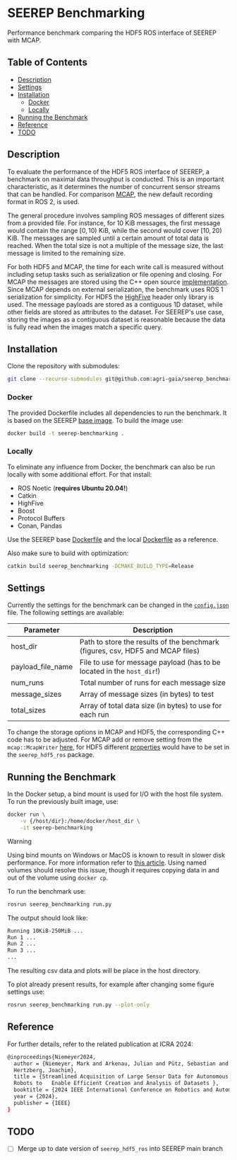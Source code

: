 # SEEREP Benchmarking

Performance benchmark comparing the HDF5 ROS interface of SEEREP with MCAP.

## Table of Contents

- [Description](#description)
- [Settings](#settings)
- [Installation](#installation)
  - [Docker](#docker)
  - [Locally](#locally)
- [Running the Benchmark](#running-the-benchmark)
- [Reference](#reference)
- [TODO](#todo)

## Description

To evaluate the performance of the HDF5 ROS interface of SEEREP,
a benchmark on maximal data throughput is conducted.
This is an important characteristic, as it determines the number of
concurrent sensor streams that can be handled. For comparison [MCAP](https://mcap.dev/),
the new default recording format in ROS 2, is used.

The general procedure involves sampling ROS messages of different sizes from
a provided file. For instance, for 10 KiB messages, the first message
would contain the range $[0,10)$ KiB, while the second would cover $[10,20)$ KiB.
The messages are sampled until a certain amount of total data is reached.
When the total size is not a multiple of the message size, the last message is
limited to the remaining size.

For both HDF5 and MCAP, the time for each write call is measured without including
setup tasks such as serialization or file opening and closing.
For MCAP the messages are stored using the C++ open source
[implementation](https://github.com/foxglove/mcap/tree/main/cpp).
Since MCAP depends on external serialization, the benchmark uses ROS 1
serialization for simplicity. For HDF5 the [HighFive](https://github.com/BlueBrain/HighFive)
header only library is used. The message payloads are stored as a contiguous
1D dataset, while other fields are stored as attributes to the dataset.
For SEEREP's use case, storing the images as a contiguous dataset is
reasonable because the data is fully read when the images match a specific query.

## Installation

Clone the repository with submodules:

```bash
git clone --recurse-submodules git@github.com:agri-gaia/seerep_benchmarking.git
```

### Docker

The provided Dockerfile includes all dependencies to run the benchmark. It is
based on the SEEREP
[base image](https://github.com/agri-gaia/seerep/pkgs/container/seerep_base).
To build the image use:

```bash
docker build -t seerep-benchmarking .
```

### Locally

To eliminate any influence from Docker, the benchmark can also be run locally with some additional effort. For that install:

- ROS Noetic (**requires Ubuntu 20.04!**)
- Catkin
- HighFive
- Boost
- Protocol Buffers
- Conan, Pandas

Use the SEEREP base [Dockerfile](https://github.com/agri-gaia/seerep/blob/main/docker/base/Dockerfile)
and the local [Dockerfile](./Dockerfile) as a reference.

Also make sure to build with optimization:

```bash
catkin build seerep_benchmarking -DCMAKE_BUILD_TYPE=Release
```

## Settings

Currently the settings for the benchmark can be changed in the
[`config.json`](./seerep_benchmarking/config/config.json) file. The following settings are
available:

| Parameter | Description |
|----------|----------|
| host_dir | Path to store the results of the benchmark (figures, csv, HDF5 and MCAP files)  |
| payload_file_name  | File to use for message payload (has to be located in the `host_dir`!)  |
| num_runs  | Total number of runs for each message size   |
| message_sizes | Array of message sizes (in bytes) to test  |
| total_sizes  | Array of total data size (in bytes) to use for each run  |

To change the storage options in MCAP and HDF5, the corresponding C++ code has to be adjusted.
For MCAP add or remove setting from the `mcap::McapWriter`
[here](https://github.com/agri-gaia/seerep_benchmarking/blob/251cb0f7d9d30bfff530f3f8a7cb8abffda7fb10/seerep_benchmarking/src/analysis.cpp#L47-L53), for HDF5 different
[properties](https://bluebrain.github.io/HighFive/group___property_lists.html#ga8877fba7ca191b3b155888a625a764c3)
would have to be set in the `seerep_hdf5_ros` package.

## Running the Benchmark

In the Docker setup, a bind mount is used for I/O with the host file system.
To run the previously built image, use:

```bash
docker run \
    -v {/host/dir}:/home/docker/host_dir \
    -it seerep-benchmarking 
```

> [!WARNING]  
> Using bind mounts on Windows or MacOS is known to result in slower disk performance.
> For more information refer to [this article](https://code.visualstudio.com/remote/advancedcontainers/improve-performance).
> Using named volumes should resolve this issue, though it requires copying data in and out of the
> volume using `docker cp`.

To run the benchmark use:

```bash
rosrun seerep_benchmarking run.py 
```

The output should look like:

```bash
Running 10KiB-250MiB ...
Run 1 ...
Run 2 ...
Run 3 ...
...
```

The resulting csv data and plots will be place in the host directory.

To plot already present results, for example after changing some figure settings use:

```bash
rosrun seerep_benchmarking run.py --plot-only
```

## Reference

For further details, refer to the related publication at ICRA 2024:

```bash
@inproceedings{Niemeyer2024,
  author = {Niemeyer, Mark and Arkenau, Julian and Pütz, Sebastian and
  Hertzberg, Joachim},
  title = {Streamlined Acquisition of Large Sensor Data for Autonomous Mobile
  Robots to   Enable Efficient Creation and Analysis of Datasets },
  booktitle = {2024 IEEE International Conference on Robotics and Automation (ICRA)},
  year = {2024},
  publisher = {IEEE}
}
```

## TODO

- [ ] Merge up to date version of `seerep_hdf5_ros` into SEEREP main branch
